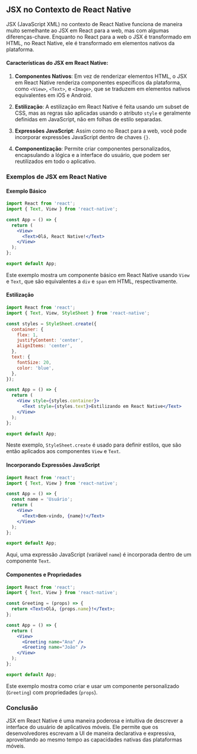## JSX no Contexto de React Native

JSX (JavaScript XML) no contexto de React Native funciona de maneira muito semelhante ao JSX em React para a web, mas com algumas diferenças-chave. Enquanto no React para a web o JSX é transformado em HTML, no React Native, ele é transformado em elementos nativos da plataforma.

#### Características do JSX em React Native:

1. **Componentes Nativos**: Em vez de renderizar elementos HTML, o JSX em React Native renderiza componentes específicos da plataforma, como `<View>`, `<Text>`, e `<Image>`, que se traduzem em elementos nativos equivalentes em iOS e Android.

2. **Estilização**: A estilização em React Native é feita usando um subset de CSS, mas as regras são aplicadas usando o atributo `style` e geralmente definidas em JavaScript, não em folhas de estilo separadas.

3. **Expressões JavaScript**: Assim como no React para a web, você pode incorporar expressões JavaScript dentro de chaves `{}`.

4. **Componentização**: Permite criar componentes personalizados, encapsulando a lógica e a interface do usuário, que podem ser reutilizados em todo o aplicativo.

### Exemplos de JSX em React Native

#### Exemplo Básico

```jsx
import React from 'react';
import { Text, View } from 'react-native';

const App = () => {
  return (
    <View>
      <Text>Olá, React Native!</Text>
    </View>
  );
};

export default App;
```

Este exemplo mostra um componente básico em React Native usando `View` e `Text`, que são equivalentes a `div` e `span` em HTML, respectivamente.

#### Estilização

```jsx
import React from 'react';
import { Text, View, StyleSheet } from 'react-native';

const styles = StyleSheet.create({
  container: {
    flex: 1,
    justifyContent: 'center',
    alignItems: 'center',
  },
  text: {
    fontSize: 20,
    color: 'blue',
  },
});

const App = () => {
  return (
    <View style={styles.container}>
      <Text style={styles.text}>Estilizando em React Native</Text>
    </View>
  );
};

export default App;
```

Neste exemplo, `StyleSheet.create` é usado para definir estilos, que são então aplicados aos componentes `View` e `Text`.

#### Incorporando Expressões JavaScript

```jsx
import React from 'react';
import { Text, View } from 'react-native';

const App = () => {
  const name = 'Usuário';
  return (
    <View>
      <Text>Bem-vindo, {name}!</Text>
    </View>
  );
};

export default App;
```

Aqui, uma expressão JavaScript (variável `name`) é incorporada dentro de um componente `Text`.

#### Componentes e Propriedades

```jsx
import React from 'react';
import { Text, View } from 'react-native';

const Greeting = (props) => {
  return <Text>Olá, {props.name}!</Text>;
};

const App = () => {
  return (
    <View>
      <Greeting name="Ana" />
      <Greeting name="João" />
    </View>
  );
};

export default App;
```

Este exemplo mostra como criar e usar um componente personalizado (`Greeting`) com propriedades (`props`).

### Conclusão

JSX em React Native é uma maneira poderosa e intuitiva de descrever a interface do usuário de aplicativos móveis. Ele permite que os desenvolvedores escrevam a UI de maneira declarativa e expressiva, aproveitando ao mesmo tempo as capacidades nativas das plataformas móveis.